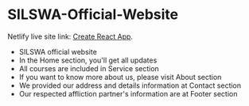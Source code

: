 # SILSWA-Official-Website

Netlify live site link: [Create React App](silswa-official-web2021.netlify.app).

- SILSWA official website
- In the Home section, you'll get all updates
- All courses are included in Service section
- If you want to know more about us, please visit About section
- We provided our address and details information at Contact section
- Our respected affliction partner's information are at Footer section